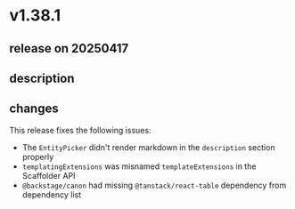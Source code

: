 # v1.38.1

## release on 20250417
## description
## changes
This release fixes the following issues:

* The <code>EntityPicker</code> didn't render markdown in the <code>description</code> section properly
* <code>templatingExtensions</code> was misnamed <code>templateExtensions</code> in the Scaffolder API
* <code>@backstage/canon</code> had missing <code>@tanstack/react-table</code> dependency from dependency list

